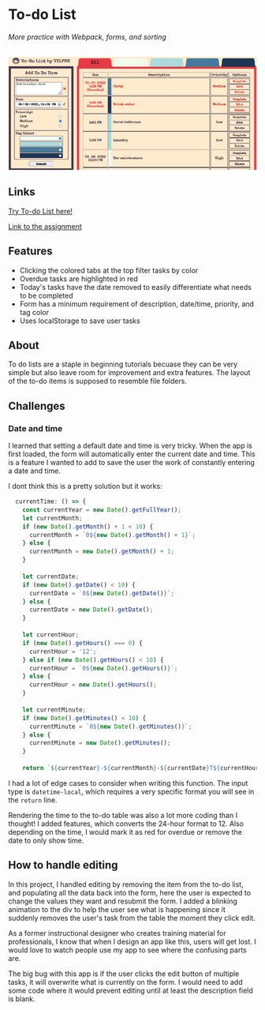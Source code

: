 # To-do List
###### More practice with Webpack, forms, and sorting

![](https://github.com/TYLPHE/TYLPHE/blob/main/readmeAssets/toDoList.gif)

## Links
[Try To-do List here!](https://tylphe.github.io/to-do-list/)

[Link to the assignment](https://www.theodinproject.com/paths/full-stack-javascript/courses/javascript/lessons/todo-list)

## Features
- Clicking the colored tabs at the top filter tasks by color
- Overdue tasks are highlighted in red
- Today's tasks have the date removed to easily differentiate what needs to be completed
- Form has a minimum requirement of description, date/time, priority, and tag color
- Uses localStorage to save user tasks

## About
To do lists are a staple in beginning tutorials becuase they can be very simple but also leave room for improvement and extra features. The layout of the to-do items is supposed to resemble file folders.

## Challenges
### Date and time
I learned that setting a default date and time is very tricky. When the app is first loaded, the form will automatically enter the current date and time. This is a feature I wanted to add to save the user the work of constantly entering a date and time.

I dont think this is a pretty solution but it works:

```javascript
  currentTime: () => {
    const currentYear = new Date().getFullYear();
    let currentMonth;
    if (new Date().getMonth() + 1 < 10) {
      currentMonth = `0${new Date().getMonth() + 1}`;
    } else {
      currentMonth = new Date().getMonth() + 1;
    }

    let currentDate;
    if (new Date().getDate() < 10) {
      currentDate = `0${new Date().getDate()}`;
    } else {
      currentDate = new Date().getDate();
    }

    let currentHour;
    if (new Date().getHours() === 0) {
      currentHour = '12';
    } else if (new Date().getHours() < 10) {
      currentHour = `0${new Date().getHours()}`;
    } else {
      currentHour = new Date().getHours();
    }

    let currentMinute;
    if (new Date().getMinutes() < 10) {
      currentMinute = `0${new Date().getMinutes()}`;
    } else {
      currentMinute = new Date().getMinutes();
    }

    return `${currentYear}-${currentMonth}-${currentDate}T${currentHour}:${currentMinute}`;
```

I had a lot of edge cases to consider when writing this function. The input type is `datetime-local`, which requires a very specific format you will see in the `return` line.

Rendering the time to the to-do table was also a lot more coding than I thought! I added features, which converts the 24-hour format to 12. Also depending on the time, I would mark it as red for overdue or remove the date to only show time.

## How to handle editing
In this project, I handled editing by removing the item from the to-do list, and populating all the data back into the form, here the user is expected to change the values they want and resubmit the form. I added a blinking animation to the div to help the user see what is happening since it suddenly removes the user's task from the table the moment they click edit.

As a former instructional designer who creates training material for professionals, I know that when I design an app like this, users will get lost. I would love to watch people use my app to see where the confusing parts are.

The big bug with this app is if the user clicks the edit button of multiple tasks, it will overwrite what is currently on the form. I would need to add some code where it would prevent editing until at least the description field is blank.
